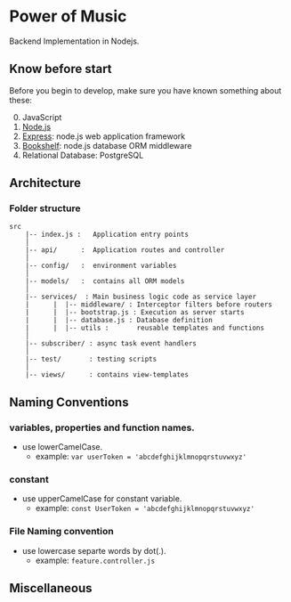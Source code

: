Power of Music
=================

Backend Implementation in Nodejs.

Know before start
----------

Before you begin to develop, make sure you have known something about these:

0. JavaScript
0. [Node.js](http://nodejs.org/api/)
0. [Express](https://expressjs.com/): node.js web application framework
0. [Bookshelf](https://bookshelfjs.org/): node.js database ORM middleware
0. Relational Database: PostgreSQL


## Architecture ##

### Folder structure ###
```
src
    |-- index.js :   Application entry points
    │
    |-- api/      :  Application routes and controller
    │
    |-- config/   :  environment variables
    │
    |-- models/   :  contains all ORM models 
    │
    |-- services/  : Main business logic code as service layer
    |      |  |-- middleware/ : Interceptor filters before routers
    |      |  |-- bootstrap.js : Execution as server starts
    |      |  |-- database.js : Database definition
    |      |  |-- utils :       reusable templates and functions 
    │ 
    |-- subscriber/ : async task event handlers
    │
    |-- test/       : testing scripts
    │
    |-- views/      : contains view-templates

```


## Naming Conventions

 ### variables, properties and function names.
* use lowerCamelCase.
    - example:  ```var userToken = 'abcdefghijklmnopqrstuvwxyz'``` 

### constant
* use upperCamelCase for constant variable.
    - example:  ```const UserToken = 'abcdefghijklmnopqrstuvwxyz'``` 

### File Naming convention
* use lowercase separte words by dot(.).
    -  example:  ```feature.controller.js``` 

## Miscellaneous
